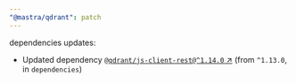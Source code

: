 ```yaml
---
"@mastra/qdrant": patch
---
```

dependencies updates:
  - Updated dependency [`@qdrant/js-client-rest@^1.14.0` ↗︎](https://www.npmjs.com/package/@qdrant/js-client-rest/v/1.14.0) (from `^1.13.0`, in `dependencies`)
